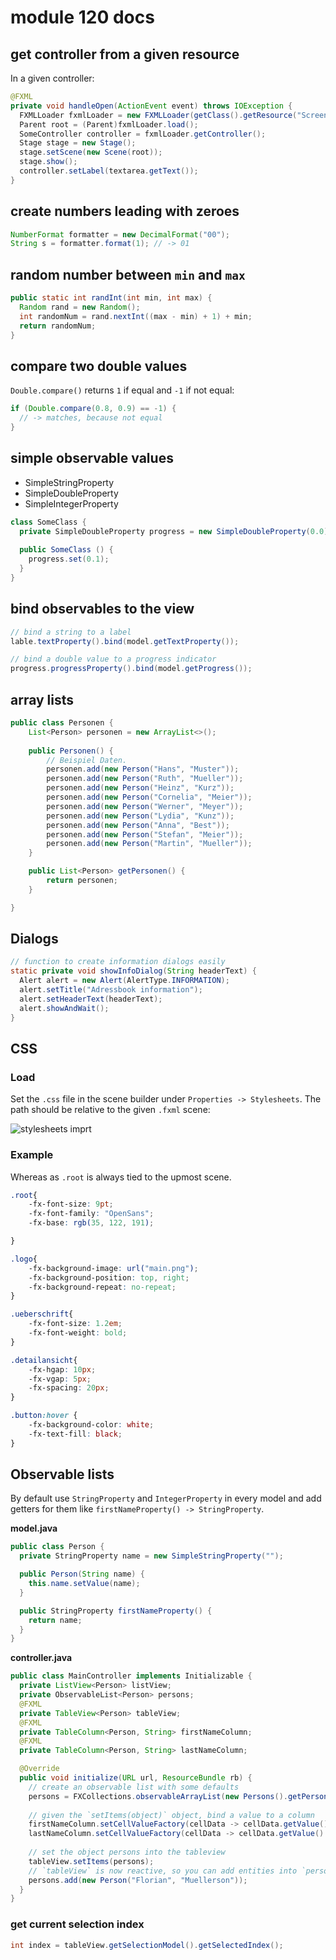 
# module 120 docs

## get controller from a given resource

In a given controller:

```java
@FXML
private void handleOpen(ActionEvent event) throws IOException {
  FXMLLoader fxmlLoader = new FXMLLoader(getClass().getResource("Screen.fxml"));
  Parent root = (Parent)fxmlLoader.load();
  SomeController controller = fxmlLoader.getController();
  Stage stage = new Stage();
  stage.setScene(new Scene(root));
  stage.show();
  controller.setLabel(textarea.getText());
}
```

## create numbers leading with zeroes

```java
NumberFormat formatter = new DecimalFormat("00");  
String s = formatter.format(1); // -> 01
```

## random number between `min` and `max`

```java
public static int randInt(int min, int max) {
  Random rand = new Random();
  int randomNum = rand.nextInt((max - min) + 1) + min;
  return randomNum;
}
```

## compare two double values

`Double.compare()` returns `1` if equal and `-1` if not equal:

```java
if (Double.compare(0.8, 0.9) == -1) {
  // -> matches, because not equal
}
```

## simple observable values

* SimpleStringProperty
* SimpleDoubleProperty
* SimpleIntegerProperty

```java
class SomeClass {
  private SimpleDoubleProperty progress = new SimpleDoubleProperty(0.0);
  
  public SomeClass () {
    progress.set(0.1);
  }
}
```

## bind observables to the view

```java
// bind a string to a label
lable.textProperty().bind(model.getTextProperty());

// bind a double value to a progress indicator
progress.progressProperty().bind(model.getProgress());
```

## array lists

```java
public class Personen {
    List<Person> personen = new ArrayList<>();
  
    public Personen() {
        // Beispiel Daten. 
        personen.add(new Person("Hans", "Muster"));
        personen.add(new Person("Ruth", "Mueller"));
        personen.add(new Person("Heinz", "Kurz"));
        personen.add(new Person("Cornelia", "Meier"));
        personen.add(new Person("Werner", "Meyer"));
        personen.add(new Person("Lydia", "Kunz"));
        personen.add(new Person("Anna", "Best"));
        personen.add(new Person("Stefan", "Meier"));
        personen.add(new Person("Martin", "Mueller"));
    }

    public List<Person> getPersonen() {
        return personen;
    }

}
```

## Dialogs

```java
// function to create information dialogs easily
static private void showInfoDialog(String headerText) {
  Alert alert = new Alert(AlertType.INFORMATION);
  alert.setTitle("Adressbook information");
  alert.setHeaderText(headerText);
  alert.showAndWait();
}
```



## CSS

### Load

Set the `.css` file in the scene builder under `Properties -> Stylesheets`. The path should be relative to the given `.fxml` scene:

![stylesheets imprt](./imgs/stylesheets-import.png)

### Example

Whereas as `.root` is always tied to the upmost scene.

```css
.root{
    -fx-font-size: 9pt;
    -fx-font-family: "OpenSans";
    -fx-base: rgb(35, 122, 191);

}

.logo{
    -fx-background-image: url("main.png");
    -fx-background-position: top, right;
    -fx-background-repeat: no-repeat;
}

.ueberschrift{
    -fx-font-size: 1.2em;
    -fx-font-weight: bold;
}

.detailansicht{
    -fx-hgap: 10px;
    -fx-vgap: 5px;
    -fx-spacing: 20px;
}

.button:hover {
    -fx-background-color: white;
    -fx-text-fill: black;
}
```

## Observable lists

By default use `StringProperty` and `IntegerProperty` in every model and add getters for them like `firstNameProperty() -> StringProperty`.

**model.java**

```java
public class Person {
  private StringProperty name = new SimpleStringProperty("");

  public Person(String name) {
    this.name.setValue(name);
  }

  public StringProperty firstNameProperty() {
    return name;
  }
}
```

**controller.java**

```java
public class MainController implements Initializable {
  private ListView<Person> listView;
  private ObservableList<Person> persons;
  @FXML
  private TableView<Person> tableView;
  @FXML
  private TableColumn<Person, String> firstNameColumn;
  @FXML
  private TableColumn<Person, String> lastNameColumn;

  @Override
  public void initialize(URL url, ResourceBundle rb) {
    // create an observable list with some defaults
    persons = FXCollections.observableArrayList(new Persons().getPersons());
    
    // given the `setItems(object)` object, bind a value to a column
    firstNameColumn.setCellValueFactory(cellData -> cellData.getValue().firstNameProperty());
    lastNameColumn.setCellValueFactory(cellData -> cellData.getValue().lastNameProperty());
    
    // set the object persons into the tableview
    tableView.setItems(persons);
    // `tableView` is now reactive, so you can add entities into `persons` observableList
    persons.add(new Person("Florian", "Muellerson"));
  }
}
```

### get current selection index

```java
int index = tableView.getSelectionModel().getSelectedIndex();
```

